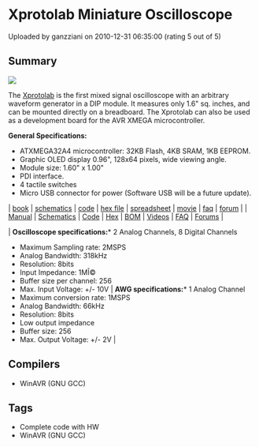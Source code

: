 # Xprotolab Miniature Oscilloscope

Uploaded by ganzziani on 2010-12-31 06:35:00 (rating 5 out of 5)

## Summary

![](http://www.gabotronics.com/components/com_virtuemart/shop_image/product/resized/XMEGA_Xprotolab_4cdf947e9b510_100x100.jpg)


The [Xprotolab](http://www.gabotronics.com/development-boards/xmega-xprotolab.htm) is the first mixed signal oscilloscope with an arbitrary waveform generator in a DIP module. It measures only 1.6" sq. inches, and can be mounted directly on a breadboard. The Xprotolab can also be used as a development board for the AVR XMEGA microcontroller.


**General Specifications:**


* ATXMEGA32A4 microcontroller: 32KB Flash, 4KB SRAM, 1KB EEPROM.
* Graphic OLED display 0.96", 128x64 pixels, wide viewing angle.
* Module size: 1.60" x 1.00"
* PDI interface.
* 4 tactile switches
* Micro USB connector for power (Software USB will be a future update).



| [book](http://www.gabotronics.com/index.php?option=com_content&view=article&id=93:xprotolab-manual&catid=2&Itemid=26) | [schematics](http://www.gabotronics.com/download/xprotolab/xprotolab-schematics.pdf) | [code](http://www.gabotronics.com/download/xprotolab/xprotolab-source.zip) | [hex file](http://www.gabotronics.com/download/xprotolab/xprotolab-hex.zip) | [spreadsheet](http://www.gabotronics.com/download/xprotolab/xprotolab-bom.xls) | [movie](http://www.gabotronics.com/index.php?option=com_content&view=article&id=95:xprotolab-videos&catid=1&Itemid=19) | [faq](http://www.gabotronics.com/index.php?option=com_content&view=article&id=84:xprotolab-faq&catid=3&Itemid=17) | [forum](http://www.gabotronics.com/component/option,com_ccboard/Itemid,12/forum,12/view,topiclist/) |
| [Manual](http://www.gabotronics.com/index.php?option=com_content&view=article&id=93:xprotolab-manual&catid=2&Itemid=26) | [Schematics](http://www.gabotronics.com/download/xprotolab/xprotolab-schematics.pdf) | [Code](http://www.gabotronics.com/download/xprotolab/xprotolab-source.zip) | [Hex](http://www.gabotronics.com/download/xprotolab/xprotolab-hex.zip) | [BOM](http://www.gabotronics.com/download/xprotolab/xprotolab-bom.xls) | [Videos](http://www.gabotronics.com/index.php?option=com_content&view=article&id=95:xprotolab-videos&catid=1&Itemid=19) | [FAQ](http://www.gabotronics.com/index.php?option=com_content&view=article&id=84:xprotolab-faq&catid=3&Itemid=17) | [Forums](http://www.gabotronics.com/component/option,com_ccboard/Itemid,12/forum,12/view,topiclist/) |




| **Oscilloscope specifications:*** 2 Analog Channels, 8 Digital Channels
* Maximum Sampling rate: 2MSPS
* Analog Bandwidth: 318kHz
* Resolution: 8bits
* Input Impedance: 1MÎ©
* Buffer size per channel: 256
* Max. Input Voltage: +/- 10V
 | **AWG specifications:*** 1 Analog Channel
* Maximum conversion rate: 1MSPS
* Analog Bandwidth: 66kHz
* Resolution: 8bits
* Low output impedance
* Buffer size: 256
* Max. Output Voltage: +/- 2V
 |

## Compilers

- WinAVR (GNU GCC)

## Tags

- Complete code with HW
- WinAVR (GNU GCC)
